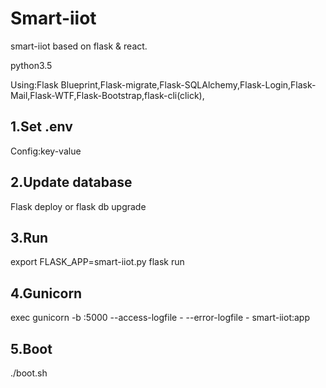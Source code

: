 Smart-iiot
======
smart-iiot based on flask & react.

python3.5

Using:Flask Blueprint,Flask-migrate,Flask-SQLAlchemy,Flask-Login,Flask-Mail,Flask-WTF,Flask-Bootstrap,flask-cli(click),


1.Set .env
--------------------------------------------

Config:key-value

2.Update database
--------------------------------------------

Flask deploy 
or
flask db upgrade

3.Run
--------------------------------------------

export FLASK_APP=smart-iiot.py
flask run

4.Gunicorn
--------------------------------------------

exec gunicorn -b :5000 --access-logfile - --error-logfile - smart-iiot:app

5.Boot
--------------------------------------------

./boot.sh